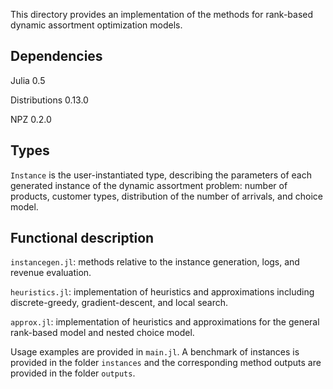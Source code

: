 This directory provides an implementation of the methods for rank-based dynamic assortment optimization models.

## Dependencies

Julia 0.5

Distributions 0.13.0

NPZ 0.2.0

## Types

`Instance` is the user-instantiated type, describing the parameters of each generated instance of the dynamic assortment problem: number of products, customer types, distribution of the number of arrivals, and choice model.

## Functional description

`instancegen.jl`: methods relative to the instance generation, logs, and revenue evaluation.

`heuristics.jl`: implementation of heuristics and approximations including discrete-greedy, gradient-descent, and local search.

`approx.jl`: implementation of heuristics and approximations for the general rank-based model and nested choice model.

Usage examples are provided in `main.jl`. A benchmark of instances is provided in the folder `instances` and the corresponding method outputs are provided in the folder `outputs`.